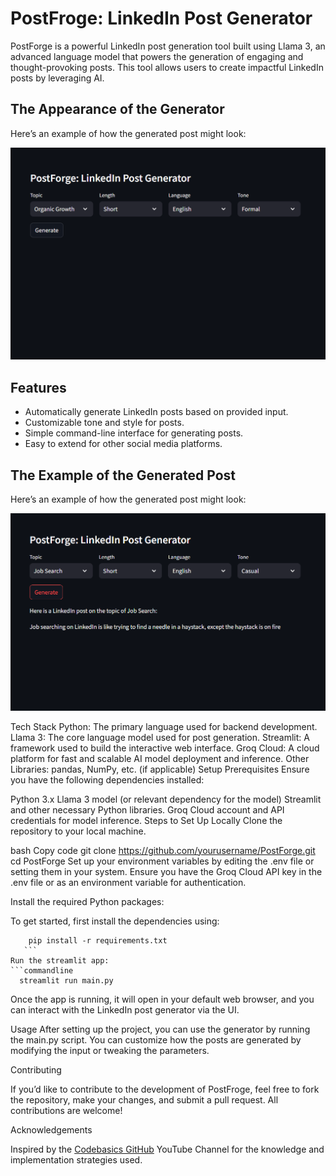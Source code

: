 # PostFroge: LinkedIn Post Generator

PostForge is a powerful LinkedIn post generation tool built using Llama 3, an advanced language model that powers the generation of engaging and thought-provoking posts. This tool allows users to create impactful LinkedIn posts by leveraging AI.

## The Appearance of the Generator

Here’s an example of how the generated post might look:

![Post Example](images/Screenshot%202024-12-02%20185255.png)


## Features
- Automatically generate LinkedIn posts based on provided input.
- Customizable tone and style for posts.
- Simple command-line interface for generating posts.
- Easy to extend for other social media platforms.

## The Example of the Generated Post

Here’s an example of how the generated post might look:

![Post Example](images/Screenshot%202024-12-02%20185510.png)

Tech Stack
Python: The primary language used for backend development.
Llama 3: The core language model used for post generation.
Streamlit: A framework used to build the interactive web interface.
Groq Cloud: A cloud platform for fast and scalable AI model deployment and inference.
Other Libraries: pandas, NumPy, etc. (if applicable)
Setup
Prerequisites
Ensure you have the following dependencies installed:

Python 3.x
Llama 3 model (or relevant dependency for the model)
Streamlit and other necessary Python libraries.
Groq Cloud account and API credentials for model inference.
Steps to Set Up Locally
Clone the repository to your local machine.

bash
Copy code
git clone https://github.com/yourusername/PostForge.git
cd PostForge
Set up your environment variables by editing the .env file or setting them in your system. Ensure you have the Groq Cloud API key in the .env file or as an environment variable for authentication.

Install the required Python packages:

To get started, first install the dependencies using:
 ```commandline
     pip install -r requirements.txt
    ```
Run the streamlit app:
```commandline
   streamlit run main.py
   ```
Once the app is running, it will open in your default web browser, and you can interact with the LinkedIn post generator via the UI.

Usage
After setting up the project, you can use the generator by running the main.py script. You can customize how the posts are generated by modifying the input or tweaking the parameters.

Contributing

If you’d like to contribute to the development of PostFroge, feel free to fork the repository, make your changes, and submit a pull request. All contributions are welcome!

Acknowledgements

Inspired by the [Codebasics GitHub](https://github.com/codebasics) YouTube Channel  for the knowledge and implementation strategies used.
